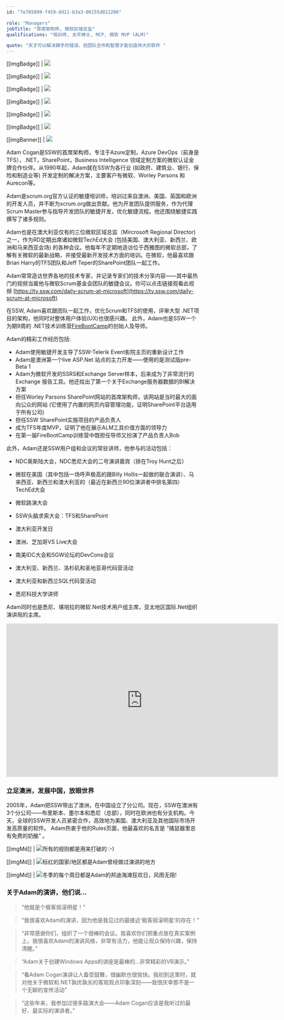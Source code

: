 ```yaml
---
id: "7e785899-f459-dd11-b3a3-00155d012206"

role: "Managers"
jobTitle: "首席架构师, 微软区域总监"
qualifications: "培训师, 太平绅士, MCP, 微软 MVP (ALM)"

quote: "天才可以解决棘手的错误，但团队合作和智慧才能创造伟大的软件 "
---
```


[[imgBadge]]
| ![](../badges/Certification-microsoft-professional.jpg)

[[imgBadge]]
| ![](../badges/Certification-microsoft-regional-director.png)

[[imgBadge]]
| ![](../badges/Certification-scrumalliance-trainer.png)

[[imgBadge]]
| ![](../badges/Certification-scrumorg-master-1.png)

[[imgBadge]]
| ![](../badges/Certification-scrumorg-developer.png)

[[imgBadge]]
| ![](../badges/Certification-scrumorg-trainer.png)

[[imgBanner]]
| ![](../badges/Business-microsoft-azure-devops-banner.png)

Adam Cogan是SSW的首席架构师，专注于Azure定制，Azure DevOps（前身是TFS），.NET，SharePoint，Business Intelligence 领域定制方案的微软认证金牌合作伙伴。从1990年起，Adam就在SSW为各行业 (如政府、建筑业、银行、保险和制造业等) 开发定制的解决方案，主要客户有微软、Worley Parsons 和 Aurecon等。

Adam是scrum.org官方认证的敏捷培训师，培训过来自澳洲、美国、英国和欧洲的开发人员，并不断为scrum.org做出贡献。他为开发团队提供服务，作为代理Scrum Master参与指导开发团队的敏捷开发，优化敏捷流程。他还围绕敏捷实践撰写了诸多规则。

Adam也是在澳大利亚仅有的三位微软区域总监（Mircrosoft Regional Director) 之一，作为RD定期出席诸如微软TechEd大会 (包括美国、澳大利亚、新西兰、欧洲和马来西亚会场) 的各种会议。他每年不定期地造访位于西雅图的微软总部，了解有关微软的最新战略，并接受最新开发技术方面的培训。在微软，他最喜欢跟Brian Harry的TFS团队和Jeff Teper的SharePoint团队一起工作。

Adam常常造访世界各地的技术专家，并记录专家们的技术分享内容——其中最热门的视频当属他与微软Scrum基金会团队的敏捷会议。你可以点击链接观看此视频 [https://tv.ssw.com/daily-scrum-at-microsoft](https://tv.ssw.com/daily-scrum-at-microsoft)

在SSW, Adam喜欢跟团队一起工作，优化Scrum和TFS的使用，评审大型 .NET项目的架构，他同时对整体用户体验(UX)也很感兴趣。 此外，Adam也是SSW一个为期9周的 .NET技术训练营[FireBootCamp](https://firebootcamp.com)的创始人及导师。

Adam的精彩工作经历包括:

- Adam使用敏捷开发主导了SSW-Telerik Event影院主页的重新设计工作
- Adam是澳洲第一个live ASP.Net 站点的主力开发——使用的是测试版pre-Beta 1
- Adam为微软开发的SSRS和Exchange Server样本，后来成为了非常流行的Exchange 报告工具。他还给出了第一个关于Exchange服务器数据的BI解决方案
- 担任Worley Parsons SharePoint网站的首席架构师，该网站是当时最大的面向公众的网站 (它使用了内置的网页内容管理功能，证明SharePoint平台适用于所有公司)
- 担任SSW SharePoint实施项目的产品负责人
- 成为TFS年度MVP，证明了他在展示ALM工具价值方面的领导力
- 在第一届FireBootCamp训练营中既担任导师又扮演了产品负责人Bob

此外，Adam还是SSW用户组和会议的常驻讲师，他参与的活动包括：

- NDC奥斯陆大会，NDC悉尼大会的二号演讲嘉宾（排在Troy Hunt之后）

- 微软在美国（其中包括一场呼声极高的跟Billy Hollis一起做的联合演讲）、马来西亚、新西兰和澳大利亚的（最近在新西兰90位演讲者中排名第四）TechEd大会
- 微软路演大会
- SSW头脑求索大会：TFS和SharePoint
- 澳大利亚开发日
- 澳洲、芝加哥VS Live大会
- 南美IDC大会和SGW论坛的DevCons会议
- 澳大利亚、新西兰、洛杉矶和圣地亚哥代码营活动
- 澳大利亚和新西兰SQL代码营活动
- 悉尼科技大学讲师

Adam同时也是悉尼、堪培拉的微软.Net技术用户组主席，亚太地区国际.Net组织演讲局的主席。

<iframe width="710" height="400" src="https://www.youtube.com/embed/0gSgpzmbrBM" frameborder="0"></iframe> 

### 立足澳洲，发展中国，放眼世界

2005年，Adam把SSW带出了澳洲，在中国设立了分公司。现在，SSW在澳洲有3个分公司——布里斯本、墨尔本和悉尼（总部），同时在欧洲也有分支机构。今天，全球的SSW开发人员紧密合作，高效地为美国、澳大利亚及其他国际市场开发高质量的软件。
Adam热衷于他的Rules页面，他最喜欢的名言是 “捕鼠器里总有免费的奶酪” 。

[[imgMd]]
| ![所有的规则都是用来打破的 :-)](./Images/Bio/figureMouse.jpg)

[[imgMd]]
| ![标红的国家/地区都是Adam曾经做过演讲的地方](./Images/Bio/figureMap.jpg)

[[imgMd]]
| ![冬季的每个周日都是Adam的邦迪海滩狂欢日，风雨无阻!](./Images/Bio/figureIce.jpg)

### 关于Adam的演讲，他们说…

> “他就是个极客摇滚明星！”

> “我很喜欢Adam的演讲，因为他是我见过的最接近‘极客摇滚明星’的存在！”

> “非常感谢你们，组织了一个很棒的会议。我喜欢你们把重点放在真实案例上。我很喜欢Adam的演讲风格，非常有活力，他能让观众保持兴趣，保持清醒。”

> “Adam关于创建Windows Apps的讲座是最棒的…非常精彩的VB演示。”

> “看Adam Cogan演讲让人备受鼓舞，很幽默也很愉快。我初到这里时，就对他关于微软和.NET孰优孰劣的客观观点印象深刻——我很庆幸那不是一个无聊的宣传活动”

> “这些年来，我参加过很多路演大会——Adam Cogan应该是我听过的最好、最实际的演讲者。”

